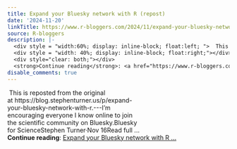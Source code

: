 ```yaml
---
title: Expand your Bluesky network with R (repost)
date: '2024-11-20'
linkTitle: https://www.r-bloggers.com/2024/11/expand-your-bluesky-network-with-r-repost/
source: R-bloggers
description: |-
  <div style = "width:60%; display: inline-block; float:left; ">  This is reposted from the original at https://blog.stephenturner.us/p/expand-your-bluesky-network-with-r.---I’m encouraging everyone I know online to join the scientific community on Bluesky.Bluesky for ScienceStephen Turner·Nov 16Read full ...</div>
  <div style = "width: 40%; display: inline-block; float:right;"></div>
  <div style="clear: both;"></div>
  <strong>Continue reading</strong>: <a href="https://www.r-bloggers.com/2024/11/expand-your-bluesky-network-with-r-repost/">Expand your Bluesky network with R ...
disable_comments: true
---
```

<div style = "width:60%; display: inline-block; float:left; ">  This is reposted from the original at https://blog.stephenturner.us/p/expand-your-bluesky-network-with-r.---I’m encouraging everyone I know online to join the scientific community on Bluesky.Bluesky for ScienceStephen Turner·Nov 16Read full ...</div>
<div style = "width: 40%; display: inline-block; float:right;"></div>
<div style="clear: both;"></div>
<strong>Continue reading</strong>: <a href="https://www.r-bloggers.com/2024/11/expand-your-bluesky-network-with-r-repost/">Expand your Bluesky network with R ...